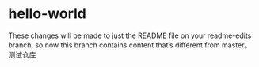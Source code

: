 # hello-world
These changes will be made to just the README file on your readme-edits branch, 
so now this branch contains content that’s different from master。
测试仓库
